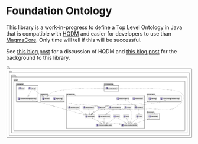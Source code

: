 # Foundation Ontology

This library is a work-in-progress to define a Top Level Ontology in Java that is compatible with [HQDM](https://github.com/hqdmTop/hqdmFramework) and easier for developers to use than [MagmaCore](https://github.com/gchq/MagmaCore). Only time will tell if this will be successful.

See [this blog post](https://twalmsley.github.io/blog1/blog1.html) for a discussion of HQDM and [this blog post](https://twalmsley.github.io/blog1/blog2.html) for the background to this library.

![UML Diagram](./diagrams/uml.png)

